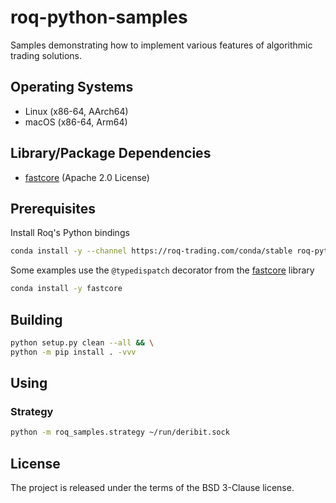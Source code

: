 # roq-python-samples

Samples demonstrating how to implement various features of algorithmic trading
solutions.


## Operating Systems

* Linux (x86-64, AArch64)
* macOS (x86-64, Arm64)


## Library/Package Dependencies

* [fastcore](https://github.com/fastai/fastcore) (Apache 2.0 License)


## Prerequisites

Install Roq's Python bindings

```bash
conda install -y --channel https://roq-trading.com/conda/stable roq-python
```

Some examples use the `@typedispatch` decorator from the [fastcore](https://github.com/fastai/fastcore) library

```bash
conda install -y fastcore
```

## Building

```bash
python setup.py clean --all && \
python -m pip install . -vvv
```

## Using

### Strategy

```bash
python -m roq_samples.strategy ~/run/deribit.sock
```


## License

The project is released under the terms of the BSD 3-Clause license.
